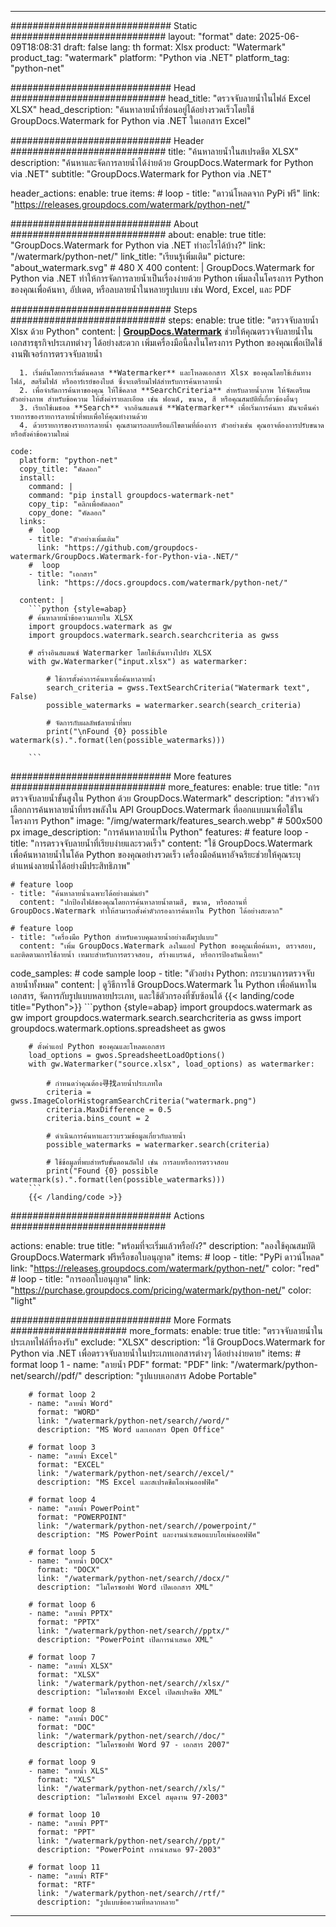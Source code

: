 
---
############################# Static ############################
layout: "format"
date:  2025-06-09T18:08:31
draft: false
lang: th
format: Xlsx
product: "Watermark"
product_tag: "watermark"
platform: "Python via .NET"
platform_tag: "python-net"

############################# Head ############################
head_title: "ตรวจจับลายน้ำในไฟล์ Excel XLSX"
head_description: "ค้นหาลายน้ำที่ซ่อนอยู่ได้อย่างรวดเร็วโดยใช้ GroupDocs.Watermark for Python via .NET ในเอกสาร Excel"

############################# Header ############################
title: "ค้นหาลายน้ำในสเปรดชีต XLSX" 
description: "ค้นหาและจัดการลายน้ำได้ง่ายด้วย GroupDocs.Watermark for Python via .NET"
subtitle: "GroupDocs.Watermark for Python via .NET" 

header_actions:
  enable: true
  items:
    #  loop
    - title: "ดาวน์โหลดจาก PyPi ฟรี"
      link: "https://releases.groupdocs.com/watermark/python-net/"
      
############################# About ############################
about:
    enable: true
    title: "GroupDocs.Watermark for Python via .NET ทำอะไรได้บ้าง?"
    link: "/watermark/python-net/"
    link_title: "เรียนรู้เพิ่มเติม"
    picture: "about_watermark.svg" # 480 X 400
    content: |
       GroupDocs.Watermark for Python via .NET ทำให้การจัดการลายน้ำเป็นเรื่องง่ายด้วย Python เพิ่มลงในโครงการ Python ของคุณเพื่อค้นหา, อัปเดต, หรือลบลายน้ำในหลายรูปแบบ เช่น Word, Excel, และ PDF

############################# Steps ############################
steps:
    enable: true
    title: "ตรวจจับลายน้ำ Xlsx ด้วย Python"
    content: |
      **[GroupDocs.Watermark](https://products.groupdocs.com/watermark/python-net/)** ช่วยให้คุณตรวจจับลายน้ำในเอกสารธุรกิจประเภทต่างๆ ได้อย่างสะดวก เพิ่มเครื่องมือนี้ลงในโครงการ Python ของคุณเพื่อเปิดใช้งานฟีเจอร์การตรวจจับลายน้ำ
      
      1. เริ่มต้นโดยการเริ่มต้นคลาส **Watermarker** และโหลดเอกสาร Xlsx ของคุณโดยใช้เส้นทางไฟล์, สตรีมไฟล์ หรืออาร์เรย์ของไบต์ ซึ่งจะเตรียมไฟล์สำหรับการค้นหาลายน้ำ
      2. เพื่อจำกัดการค้นหาของคุณ ให้ใช้คลาส **SearchCriteria** สำหรับลายน้ำภาพ ให้จัดเตรียมตัวอย่างภาพ สำหรับข้อความ ให้ตั้งค่ารายละเอียด เช่น ฟอนต์, ขนาด, สี หรือคุณสมบัติที่เกี่ยวข้องอื่นๆ
      3. เรียกใช้เมธอด **Search** จากอินสแตนซ์ **Watermarker** เพื่อเริ่มการค้นหา มันจะคืนค่ารายการของรายการลายน้ำที่พบเพื่อให้คุณทำงานด้วย
      4. ด้วยรายการของรายการลายน้ำ คุณสามารถลบหรือแก้ไขตามที่ต้องการ ตัวอย่างเช่น คุณอาจต้องการปรับขนาดหรือตั้งค่าข้อความใหม่
   
    code:
      platform: "python-net"
      copy_title: "คัดลอก"
      install:
        command: |
        command: "pip install groupdocs-watermark-net"
        copy_tip: "คลิกเพื่อคัดลอก"
        copy_done: "คัดลอก"
      links:
        #  loop
        - title: "ตัวอย่างเพิ่มเติม"
          link: "https://github.com/groupdocs-watermark/GroupDocs.Watermark-for-Python-via-.NET/"
        #  loop
        - title: "เอกสาร"
          link: "https://docs.groupdocs.com/watermark/python-net/"
          
      content: |
        ```python {style=abap}
        # ค้นหาลายน้ำข้อความภายใน XLSX
        import groupdocs.watermark as gw
        import groupdocs.watermark.search.searchcriteria as gwss

        # สร้างอินสแตนซ์ Watermarker โดยใช้เส้นทางไปยัง XLSX
        with gw.Watermarker("input.xlsx") as watermarker:

            # ใช้การตั้งค่าการค้นหาเพื่อค้นหาลายน้ำ
            search_criteria = gwss.TextSearchCriteria("Watermark text", False)
            possible_watermarks = watermarker.search(search_criteria)

            # จัดการกับผลลัพธ์ลายน้ำที่พบ
            print("\nFound {0} possible watermark(s).".format(len(possible_watermarks)))
       
        ```  

############################# More features ############################
more_features:
  enable: true
  title: "การตรวจจับลายน้ำขั้นสูงใน Python ด้วย GroupDocs.Watermark"
  description: "สำรวจตัวเลือกการค้นหาลายน้ำที่ทรงพลังใน API GroupDocs.Watermark ที่ออกแบบมาเพื่อใช้ในโครงการ Python"
  image: "/img/watermark/features_search.webp" # 500x500 px
  image_description: "การค้นหาลายน้ำใน Python"
  features:
    # feature loop
    - title: "การตรวจจับลายน้ำที่เรียบง่ายและรวดเร็ว"
      content: "ใช้ GroupDocs.Watermark เพื่อค้นหาลายน้ำในโค้ด Python ของคุณอย่างรวดเร็ว เครื่องมือค้นหาอัจฉริยะช่วยให้คุณระบุตำแหน่งลายน้ำได้อย่างมีประสิทธิภาพ"

    # feature loop
    - title: "ค้นหาลายน้ำเฉพาะได้อย่างแม่นยำ"
      content: "ปกป้องไฟล์ของคุณโดยการค้นหาลายน้ำตามสี, ขนาด, หรือสถานที่ GroupDocs.Watermark ทำให้สามารถตั้งค่าตัวกรองการค้นหาใน Python ได้อย่างสะดวก"

    # feature loop
    - title: "เครื่องมือ Python สำหรับควบคุมลายน้ำอย่างเต็มรูปแบบ"
      content: "เพิ่ม GroupDocs.Watermark ลงในแอป Python ของคุณเพื่อค้นหา, ตรวจสอบ, และติดตามการใช้ลายน้ำ เหมาะสำหรับการตรวจสอบ, สร้างแบรนด์, หรือการป้องกันเนื้อหา"
      
  code_samples:
    # code sample loop
    - title: "ตัวอย่าง Python: กระบวนการตรวจจับลายน้ำทั้งหมด"
      content: |
        ดูวิธีการใช้ GroupDocs.Watermark ใน Python เพื่อค้นหาในเอกสาร, จัดการกับรูปแบบหลายประเภท, และใช้ตัวกรองที่ซับซ้อนได้
        {{< landing/code title="Python">}}
        ```python {style=abap}
        import groupdocs.watermark as gw
        import groupdocs.watermark.search.searchcriteria as gwss
        import groupdocs.watermark.options.spreadsheet as gwos

        # ตั้งค่าแอป Python ของคุณและโหลดเอกสาร
        load_options = gwos.SpreadsheetLoadOptions()
        with gw.Watermarker("source.xlsx", load_options) as watermarker:

            # กำหนดว่าคุณต้อง寻找ลายน้ำประเภทใด
            criteria = gwss.ImageColorHistogramSearchCriteria("watermark.png")
            criteria.MaxDifference = 0.5
            criteria.bins_count = 2

            # ดำเนินการค้นหาและรวบรวมข้อมูลเกี่ยวกับลายน้ำ
            possible_watermarks = watermarker.search(criteria)

            # ใช้ข้อมูลที่พบสำหรับขั้นตอนถัดไป เช่น การลบหรือการตรวจสอบ
            print("Found {0} possible watermark(s).".format(len(possible_watermarks)))        
        ```
        {{< /landing/code >}}


############################# Actions ############################

actions:
  enable: true
  title: "พร้อมที่จะเริ่มแล้วหรือยัง?"
  description: "ลองใช้คุณสมบัติ GroupDocs.Watermark ฟรีหรือขอใบอนุญาต"
  items:
    #  loop
    - title: "PyPi ดาวน์โหลด"
      link: "https://releases.groupdocs.com/watermark/python-net/"
      color: "red"
        #  loop
    - title: "การออกใบอนุญาต"
      link: "https://purchase.groupdocs.com/pricing/watermark/python-net/"
      color: "light"


############################# More Formats #####################
more_formats:
    enable: true
    title: "ตรวจจับลายน้ำในประเภทไฟล์ที่รองรับ"
    exclude: "XLSX"
    description: "ใช้ GroupDocs.Watermark for Python via .NET เพื่อตรวจจับลายน้ำในประเภทเอกสารต่างๆ ได้อย่างง่ายดาย"
    items: 
        # format loop 1
        - name: "ลายน้ำ PDF"
          format: "PDF"
          link: "/watermark/python-net/search//pdf/"
          description: "รูปแบบเอกสาร Adobe Portable"

        # format loop 2
        - name: "ลายน้ำ Word"
          format: "WORD"
          link: "/watermark/python-net/search//word/"
          description: "MS Word และเอกสาร Open Office"
          
        # format loop 3
        - name: "ลายน้ำ Excel"
          format: "EXCEL"
          link: "/watermark/python-net/search//excel/"
          description: "MS Excel และสเปรดชีตโอเพ่นออฟฟิศ"

        # format loop 4
        - name: "ลายน้ำ PowerPoint"
          format: "POWERPOINT"
          link: "/watermark/python-net/search//powerpoint/"
          description: "MS PowerPoint และงานนำเสนอแบบโอเพ่นออฟฟิศ"

        # format loop 5
        - name: "ลายน้ำ DOCX"
          format: "DOCX"
          link: "/watermark/python-net/search//docx/"
          description: "ไมโครซอฟท์ Word เปิดเอกสาร XML"
          
        # format loop 6
        - name: "ลายน้ำ PPTX"
          format: "PPTX"
          link: "/watermark/python-net/search//pptx/"
          description: "PowerPoint เปิดการนำเสนอ XML"
          
        # format loop 7
        - name: "ลายน้ำ XLSX"
          format: "XLSX"
          link: "/watermark/python-net/search//xlsx/"
          description: "ไมโครซอฟท์ Excel เปิดสเปรดชีต XML"

        # format loop 8
        - name: "ลายน้ำ DOC"
          format: "DOC"
          link: "/watermark/python-net/search//doc/"
          description: "ไมโครซอฟท์ Word 97 - เอกสาร 2007"

        # format loop 9
        - name: "ลายน้ำ XLS"
          format: "XLS"
          link: "/watermark/python-net/search//xls/"
          description: "ไมโครซอฟท์ Excel สมุดงาน 97-2003"

        # format loop 10
        - name: "ลายน้ำ PPT"
          format: "PPT"
          link: "/watermark/python-net/search//ppt/"
          description: "PowerPoint การนำเสนอ 97-2003"

        # format loop 11
        - name: "ลายน้ำ RTF"
          format: "RTF"
          link: "/watermark/python-net/search//rtf/"
          description: "รูปแบบข้อความที่หลากหลาย"

---